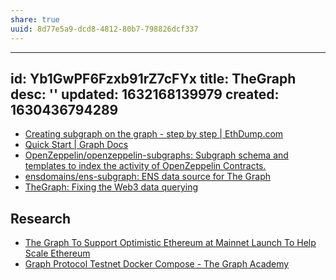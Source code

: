 ```yaml
---
share: true
uuid: 8d77e5a9-dcd8-4812-80b7-798826dcf337
---
```

---
id: Yb1GwPF6Fzxb91rZ7cFYx
title: TheGraph
desc: ''
updated: 1632168139979
created: 1630436794289
---

* [Creating subgraph on the graph - step by step | EthDump.com](https://www.ethdump.com/creating-subgraph-graph-step-step)
* [Quick Start | Graph Docs](https://thegraph.com/docs/developer/quick-start)
* [OpenZeppelin/openzeppelin-subgraphs: Subgraph schema and templates to index the activity of OpenZeppelin Contracts.](https://github.com/OpenZeppelin/openzeppelin-subgraphs)
* [ensdomains/ens-subgraph: ENS data source for The Graph](https://github.com/ensdomains/ens-subgraph)
* [TheGraph: Fixing the Web3 data querying](https://soliditydeveloper.com/thegraph)

## Research

* [The Graph To Support Optimistic Ethereum at Mainnet Launch To Help Scale Ethereum](https://thegraph.com/blog/graph-optimistic-ethereum)
* [Graph Protocol Testnet Docker Compose - The Graph Academy](https://docs.thegraph.academy/technical-documentation/testnet/guide)
